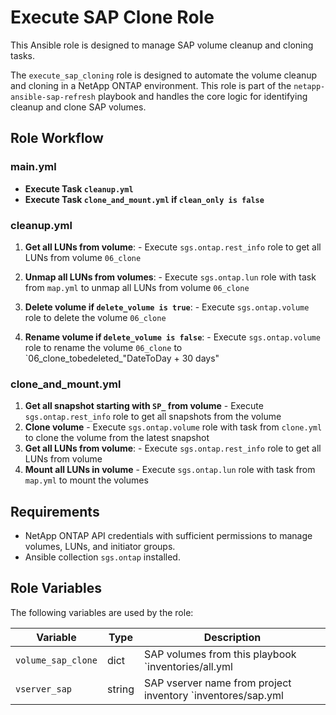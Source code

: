 # Execute SAP Clone Role

This Ansible role is designed to manage SAP volume cleanup and cloning tasks.

The `execute_sap_cloning` role is designed to automate the volume cleanup and cloning in a NetApp ONTAP environment. This role is part of the `netapp-ansible-sap-refresh` playbook and handles the core logic for identifying cleanup and clone SAP volumes.

## Role Workflow

### main.yml

- **Execute Task `cleanup.yml`**
- **Execute Task `clone_and_mount.yml` if `clean_only is false`**

### cleanup.yml
  1. **Get all LUNs from volume**:
    - Execute `sgs.ontap.rest_info` role to get all LUNs from volume `06_clone`

  2. **Unmap all LUNs from volumes**:
    - Execute `sgs.ontap.lun` role with task from `map.yml` to unmap all LUNs from volume `06_clone`

  3. **Delete volume if `delete_volume is true`**:
    - Execute `sgs.ontap.volume` role to delete the volume `06_clone`

  4. **Rename volume if `delete_volume is false`**:
    - Execute `sgs.ontap.volume` role to rename the volume `06_clone` to `06_clone_tobedeleted_"DateToDay + 30 days"

### clone_and_mount.yml
  1. **Get all snapshot starting with `SP_` from volume**
    - Execute `sgs.ontap.rest_info` role to get all snapshots from the volume
  2. **Clone volume**
    - Execute `sgs.ontap.volume` role with task from `clone.yml` to clone the volume from the latest snapshot
  3.  **Get all LUNs from volume**:
    - Execute `sgs.ontap.rest_info` role to get all LUNs from volume
  4. **Mount all LUNs in volume**
    - Execute `sgs.ontap.lun` role with task from `map.yml` to mount the volumes


## Requirements

- NetApp ONTAP API credentials with sufficient permissions to manage volumes, LUNs, and initiator groups.
- Ansible collection `sgs.ontap` installed.

## Role Variables

The following variables are used by the role:

| Variable              | Type    | Description                                                   |
|-----------------------|---------|---------------------------------------------------------------|
| `volume_sap_clone`    | dict    | SAP volumes from this playbook `inventories/all.yml           |
| `vserver_sap`         | string  | SAP vserver name from project inventory `inventores/sap.yml   |
